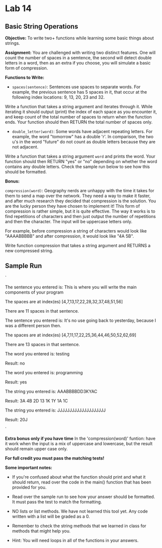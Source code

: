 Lab 14
======

Basic String Operations
-----------------------

**Objective:** To write two+ functions while learning some basic things about strings.

**Assignment:** You are challenged with writing two distinct features. One will count the number of spaces in a semtence, the second will detect double letters in a word, then as an extra if you choose, you will simulate a basic form of compression.

**Functions to Write:**

-   `spaces(sentence)`: Sentences use spaces to separate words. For example, the previous sentence has 5 spaces in it, that occur at the following index locations: 9, 13, 20, 23 and 32.

Write a function that takes a string argument and iterates through it. While iterating it should output (print) the index of each space as you encounter it, and keep count of the total number of spaces to return when the function ends. Your function should then RETURN the total number of spaces only.

-   `double_letter(word)`: Some words have adjacent repeating letters. For example, the word "tomorrow" has a double 'r'. In comparison, the two u's in the word "future" do not count as double letters because they are not adjacent.

Write a function that takes a string argument `word` and prints the word. Your function should then RETURN "yes" or "no" depending on whether the word contains any double letters. Check the sample run below to see how this should be formatted.

**Bonus:**

`compression(word)`: Geography nerds are unhappy with the time it takes for them to send a map over the network. They need a way to make it faster, and after much research they decided that compression is the solution. You are the lucky person they have chosen to implement it! This form of compression is rather simple, but it is quite effective. The way it works is to find repetitions of characters and then just output the number of repetitions and then the character. The input will be uppercase letters only.

For example, before compression a string of characters would look like "AAAABBBBB" and after compression, it would look like "4A 5B".

Write function compression that takes a string argument and RETURNS a new compressed string.

Sample Run
----------

`

The sentence you entered is: This is where you will write the main components of your program

The spaces are at index(es) [4,7,13,17,22,28,32,37,48,51,56]

There are 11 spaces in that sentence.

The sentence you entered is: It's no use going back to yesterday, because I was a different person then.

The spaces are at index(es) [4,7,11,17,22,25,36,44,46,50,52,62,69]

There are 13 spaces in that sentence.

The word you entered is: testing

Result: no

The word you entered is: programming

Result: yes

The string you entered is: AAABBBBDD3KYAC

Result: 3A 4B 2D 13 1K 1Y 1A 1C

The string you entered is: JJJJJJJJJJJJJJJJJJJJ

Result: 20J

`

**Extra bonus only if you have time** In the 'compression(word)' funtion: have it work when the input is a mix of uppercase and lowercase, but the result should remain upper case only.

**For full credit you must pass the matching tests!**

**Some important notes:**

-   If you're confused about what the function should print and what it should return, read over the code in the main() function that has been provided for you.

-   Read over the sample run to see how your answer should be formatted. It must pass the test to match the formatting.

-   NO lists or list methods. We have not learned this tool yet. Any code written with a list will be graded as a 0.

-   Remember to check the string methods that we learned in class for methods that might help you.

-   Hint: You will need loops in all of the functions in your answers.